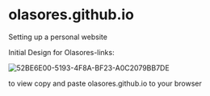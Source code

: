 # olasores.github.io

Setting up a personal website 


Initial Design for Olasores-links: 


![52BE6E00-5193-4F8A-BF23-A0C2079BB7DE](https://user-images.githubusercontent.com/112015383/205429384-1c618a1c-5d38-4bf5-8074-26df5d848cf3.jpeg)

to view copy and paste olasores.github.io to your browser
